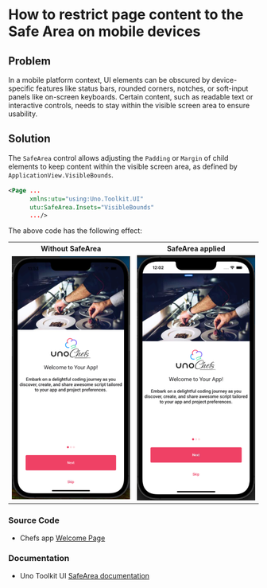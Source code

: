 # How to restrict page content to the Safe Area on mobile devices
 
## Problem
 
In a mobile platform context, UI elements can be obscured by device-specific features like status bars, rounded corners, notches, or soft-input panels like on-screen keyboards. Certain content, such as readable text or interactive controls, needs to stay within the visible screen area to ensure usability.
 
## Solution

The `SafeArea` control allows adjusting the `Padding` or `Margin` of child elements to keep content within the visible screen area, as defined by `ApplicationView.VisibleBounds`.

```xml
<Page ...
      xmlns:utu="using:Uno.Toolkit.UI"
      utu:SafeArea.Insets="VisibleBounds"
      .../>
```

The above code has the following effect:
<table>
  <tr>
    <th>Without SafeArea</th>
    <th>SafeArea applied</th>
  </tr>
  <tr>
   <td><img src="../assets/without-safearea.png" width="400px" alt="SafeArea not implemented"/></td>
   <td><img src="../assets/with-safearea.png" width="400px" alt="SafeArea implemented"/></td>
  </tr>
</table>

### Source Code

- Chefs app [Welcome Page](https://github.com/unoplatform/uno.chefs/blob/main/src/Chefs/Views/WelcomePage.xaml#L17)

### Documentation

- Uno Toolkit UI [SafeArea documentation](https://platform.uno/docs/articles/external/uno.toolkit.ui/doc/controls/SafeArea.html)